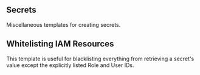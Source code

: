 ## Secrets

Miscellaneous templates for creating secrets.

## Whitelisting IAM Resources

This template is useful for blacklisting everything from retrieving a secret's value except the explicitly listed Role and User IDs.

